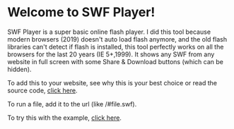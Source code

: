# Welcome to SWF Player!
SWF Player is a super basic online flash player. I did this tool because modern browsers (2019) doesn't auto load flash anymore, and the old flash libraries can't detect if flash is installed, this tool perfectly works on all the browsers for the last 20 years (IE 5+,1999). It shows any SWF from any website in full screen with some Share & Download buttons (which can be hidden).

To add this to your website, see why this is your best choice or read the source code, [click here](https://github.com/JuegOStrower/swfplayer/wiki).

To run a file, add it to the url (like /#file.swf).

To try this with the example, [click here](#test.swf).